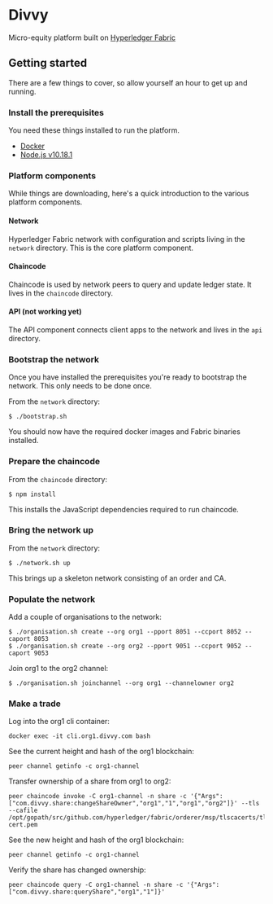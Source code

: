# Divvy

Micro-equity platform built on
[Hyperledger Fabric](https://www.hyperledger.org/projects/fabric)

## Getting started

There are a few things to cover, so allow yourself an hour to get
up and running.

### Install the prerequisites

You need these things installed to run the platform.

* [Docker](https://www.docker.com/)
* [Node.js v10.18.1](https://nodejs.org/dist/v10.18.1/)

### Platform components

While things are downloading, here's a quick introduction to the
various platform components.

#### Network

Hyperledger Fabric network with configuration and scripts living in
the `network` directory. This is the core platform component.

#### Chaincode

Chaincode is used by network peers to query and update ledger state.
It lives in the `chaincode` directory.

#### API (not working yet)

The API component connects client apps to the network and lives in
the `api` directory.

### Bootstrap the network

Once you have installed the prerequisites you're ready to
bootstrap the network. This only needs to be done once.

From the `network` directory:

```
$ ./bootstrap.sh
```

You should now have the required docker images and Fabric binaries installed.

### Prepare the chaincode

From the `chaincode` directory:

```
$ npm install
```

This installs the JavaScript dependencies required to run chaincode.

### Bring the network up

From the `network` directory:

```
$ ./network.sh up
```

This brings up a skeleton network consisting of an order and CA.

### Populate the network

Add a couple of organisations to the network:

```
$ ./organisation.sh create --org org1 --pport 8051 --ccport 8052 --caport 8053
$ ./organisation.sh create --org org2 --pport 9051 --ccport 9052 --caport 9053
```

Join org1 to the org2 channel:

```
$ ./organisation.sh joinchannel --org org1 --channelowner org2
```

### Make a trade

Log into the org1 cli container:

```
docker exec -it cli.org1.divvy.com bash
```

See the current height and hash of the org1 blockchain:

```
peer channel getinfo -c org1-channel
```

Transfer ownership of a share from org1 to org2:

```
peer chaincode invoke -C org1-channel -n share -c '{"Args":["com.divvy.share:changeShareOwner","org1","1","org1","org2"]}' --tls --cafile /opt/gopath/src/github.com/hyperledger/fabric/orderer/msp/tlscacerts/tlsca.divvy.com-cert.pem
```

See the new height and hash of the org1 blockchain:

```
peer channel getinfo -c org1-channel
```

Verify the share has changed ownership:

```
peer chaincode query -C org1-channel -n share -c '{"Args":["com.divvy.share:queryShare","org1","1"]}'
```
